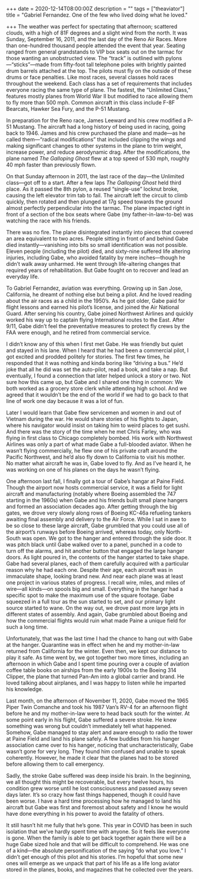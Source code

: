 +++
date = 2020-12-14T08:00:00Z
description = ""
tags = ["theaviator"]
title = "Gabriel Fernandez. One of the few who lived doing what he loved."

+++
The weather was perfect for spectating that afternoon; scattered clouds, with a high of 81F degrees and a slight wind from the north. It was Sunday, September 16, 2011, and the last day of the Reno Air Races. More than one-hundred thousand people attended the event that year. Seating ranged from general grandstands to VIP box seats out on the tarmac for those wanting an unobstructed view.  The “track” is outlined with pylons—“sticks”—made from fifty-foot tall telephone poles with brightly painted drum barrels attached at the top. The pilots must fly on the outside of these drums or face penalties. Like most races, several classes hold races throughout the weekend. Each class has a set of requirements that includes everyone racing the same type of plane. The fastest, the “Unlimited Class,” features mostly planes from World War II but modified to race allowing them to fly more than 500 mph. Common aircraft in this class include F-8F Bearcats, Hawker Sea Fury, and the P-51 Mustang.

In preparation for the Reno race, James Leeward and his crew modified a P-51 Mustang. The aircraft had a long history of being used in racing, going back to 1946. James and his crew purchased the plane and made—as he called them—“radical modifications” that included clipping the wings and making significant changes to other systems in the plane to trim weight, increase power, and reduce aerodynamic drag. After the modifications, the plane named _The Galloping Ghost_ flew at a top speed of 530 mph, roughly 40 mph faster than previously flown.

On that Sunday afternoon in 2011, the last race of the day—the Unlimited class—got off to a start. After a few laps _The Galloping Ghost_ held third place. As it passed the 8th pylon, a reused “single-use” locknut broke, causing the left elevator trim tab to fail. The aircraft left the circuit to climb quickly, then rotated and then plunged at 17g speed towards the ground almost perfectly perpendicular into the tarmac. The plane impacted right in front of a section of the box seats where Gabe (my father-in-law-to-be) was watching the race with his friends.

There was no fire. The plane disintegrated instantly into pieces that covered an area equivalent to two acres. People sitting in front of and behind Gabe died instantly—vanishing into bits so small identification was not possible. Eleven people (including the pilot) died, and sixty-nine suffered life altering injuries, including Gabe, who avoided fatality by mere inches—though he didn’t walk away unharmed. He went through life-altering changes that required years of rehabilitation. But Gabe fought on to recover and lead an everyday life.

To Gabriel Fernandez, aviation was everything. Growing up in San Jose, California, he dreamt of nothing else but being a pilot. And he loved reading about the air races as a child in the 1950’s. As he got older, Gabe paid for flight lessons and earned his pilot’s license, and joined the Air National Guard. After serving his country, Gabe joined Northwest Airlines and quickly worked his way up to captain flying International routes to the East. After 9/11, Gabe didn’t feel the preventative measures to protect fly crews by the FAA were enough, and he retired from commercial service.

I didn’t know any of this when I first met Gabe. He was friendly but quiet and stayed in his lane. When I heard that he had been a commercial pilot, I got excited and prodded politely for stories. The first few times, he responded that it was nothing and kinda boring like “driving a bus.” He’d joke that all he did was set the auto-pilot, read a book, and take a nap. But eventually, I found a connection that later helped unlock a story or two. Not sure how this came up, but Gabe and I shared one thing in common: We both worked as a grocery store clerk while attending high school. And we agreed that it wouldn’t be the end of the world if we had to go back to that line of work one day because it was a lot of fun.

Later I would learn that Gabe flew servicemen and women in and out of Vietnam during the war. He would share stories of his flights to Japan, where his navigator would insist on taking him to weird places to get sushi. And there was the story of the time when he met Chris Farley, who was flying in first class to Chicago completely bombed. His work with Northwest Airlines was only a part of what made Gabe a full-blooded aviator. When he wasn’t flying commercially, he flew one of his private craft around the Pacific Northwest, and he’d also fly down to California to visit his mother. No matter what aircraft he was in, Gabe loved to fly. And as I’ve heard it, he was working on one of his planes on the days he wasn’t flying.

One afternoon last fall, I finally got a tour of Gabe’s hangar at Paine Field. Though the airport now hosts commercial service, it was a field for light aircraft and manufacturing (notably where Boeing assembled the 747 starting in the 1960s) when Gabe and his friends built small plane hangers and formed an association decades ago. After getting through the big gates, we drove very slowly along rows of Boeing KC-46a refueling tankers awaiting final assembly and delivery to the Air Force. While I sat in awe to be so close to these large aircraft, Gabe grumbled that you could use all of the airport’s runways before Boeing arrived, whereas today, only North-South was open. We got to the hanger and entered through the side door. It was pitch black until Gabe walked over to a panel, punched in a code to turn off the alarms, and hit another button that engaged the large hanger doors. As light poured in, the contents of the hanger started to take shape. Gabe had several planes, each of them carefully acquired with a particular reason why he had each one. Despite their age, each aircraft was in immaculate shape, looking brand new. And near each plane was at least one project in various states of progress. I recall wire, miles, and miles of wire—all kinds—on spools big and small. Everything in the hanger had a specific spot to make the maximum use of the square footage. Gabe squeezed in a full tour as the sun started to set, and our primary light source started to wane. On the way out, we drove past more large jets in different states of assembly. And again, Gabe grumbled about Boeing and how the commercial flights would ruin what made Paine a unique field for such a long time.

Unfortunately, that was the last time I had the chance to hang out with Gabe at the hanger. Quarantine was in effect when he and my mother-in-law returned from California for the winter. Even then, we kept our distance to play it safe. As time went by, we got together two more times, including an afternoon in which Gabe and I spent time pouring over a couple of aviation coffee table books on airships from the early 1900s to the Boeing 314 Clipper, the plane that turned Pan-Am into a global carrier and brand. He loved talking about airplanes, and I was happy to listen while he imparted his knowledge.

Last month, on the afternoon of November 11, 2020, Gabe moved the 1965 Piper Twin Comanche and took his 1987 Van’s RV-4 for an afternoon flight before he and my mother-in-law were to head back south for the winter. At some point early in his flight, Gabe suffered a severe stroke. He knew something was wrong but couldn’t immediately tell what happened. Somehow, Gabe managed to stay alert and aware enough to radio the tower at Paine Field and land his plane safely. A few buddies from his hanger association came over to his hanger, noticing that uncharacteristically, Gabe wasn’t gone for very long. They found him confused and unable to speak coherently. However, he made it clear that the planes had to be stored before allowing them to call emergency.

Sadly, the stroke Gabe suffered was deep inside his brain. In the beginning, we all thought this might be recoverable, but every twelve hours, his condition grew worse until he lost consciousness and passed away seven days later. It’s so crazy how fast things happened, though it could have been worse. I have a hard time processing how he managed to land his aircraft but Gabe was first and foremost about safety and I know he would have done everything in his power to avoid the fatality of others.

It still hasn’t hit me fully that he’s gone. This year in COVID has been in such isolation that we’ve hardly spent time with anyone. So it feels like everyone is gone. When the family is able to get back together again there will be a huge Gabe sized hole and that will be difficult to comprehend. He was one of a kind—the absolute personification of the saying “do what you love.” I didn’t get enough of this pilot and his stories. I’m hopeful that some new ones will emerge as we unpack that part of his life as a life long aviator stored in the planes, books, and magazines that he collected over the years.